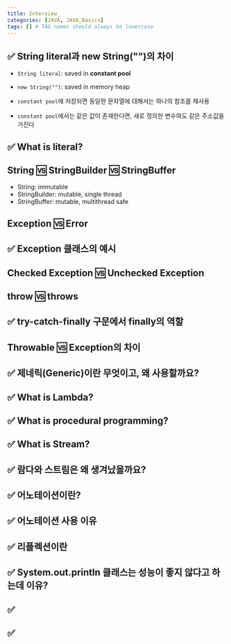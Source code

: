 ```yaml
---
title: Interview_
categories: [JAVA, JAVA_Basics]
tags: [] # TAG names should always be lowercase
---
```


## ✅ String literal과 new String("")의 차이

- `String literal`: saved in **constant pool**
- `new String("")`: saved in memory heap

- `constant pool`에 저장되면 동일한 문자열에 대해서는 하나의 참조를 재사용
- `constant pool`에서는 같은 값이 존재한다면, 새로 정의한 변수여도 같은 주소값을 가진다

## ✅ What is literal?

## String 🆚 StringBuilder 🆚 StringBuffer

- String: immutable
- StringBuilder: mutable, single thread
- StringBuffer: mutable, multithread safe

## Exception 🆚 Error

## ✅ Exception 클래스의 예시

## Checked Exception 🆚 Unchecked Exception

## throw 🆚 throws

## ✅ try-catch-finally 구문에서 finally의 역할

## Throwable 🆚 Exception의 차이

## ✅ 제네릭(Generic)이란 무엇이고, 왜 사용할까요?

## ✅ What is Lambda?

## ✅ What is procedural programming?

## ✅ What is Stream?

## ✅ 람다와 스트림은 왜 생겨났을까요?

## ✅ 어노테이션이란?

## ✅ 어노테이션 사용 이유

## ✅ 리플렉션이란

## ✅ System.out.println 클래스는 성능이 좋지 않다고 하는데 이유?

## ✅

## ✅
